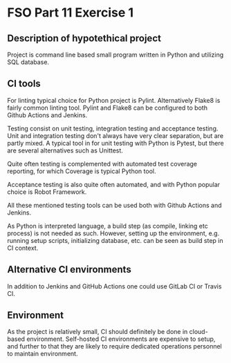 # FSO Part 11 Exercise 1

## Description of hypotethical project

Project is command line based small program written in Python and utilizing SQL database.

## CI tools

For linting typical choice for Python project is Pylint. Alternatively Flake8 is fairly common linting tool. Pylint and Flake8 can be configured to both Github Actions and Jenkins.

Testing consist on unit testing, integration testing and acceptance testing. Unit and integration testing don't always have very clear separation, but are partly mixed. A typical tool in for unit testing with Python is Pytest, but there are several alternatives such as Unittest.

Quite often testing is complemented with automated test coverage reporting, for which Coverage is typical Python tool.

Acceptance testing is also quite often automated, and with Python popular choice is Robot Framework.

All these mentioned testing tools can be used both with Github Actions and Jenkins.

As Python is interpreted language, a build step (as compile, linking etc process) is not needed as such. However, setting up the environment, e.g. running setup scripts, initializing database, etc. can be seen as build step in CI context.

## Alternative CI environments

In addition to Jenkins and GitHub Actions one could use GitLab CI or Travis CI.

## Environment

As the project is relatively small, CI should definitely be done in cloud-based environment. Self-hosted CI environments are expensive to setup, and further to that they are likely to require dedicated operations personnel to maintain environment.
